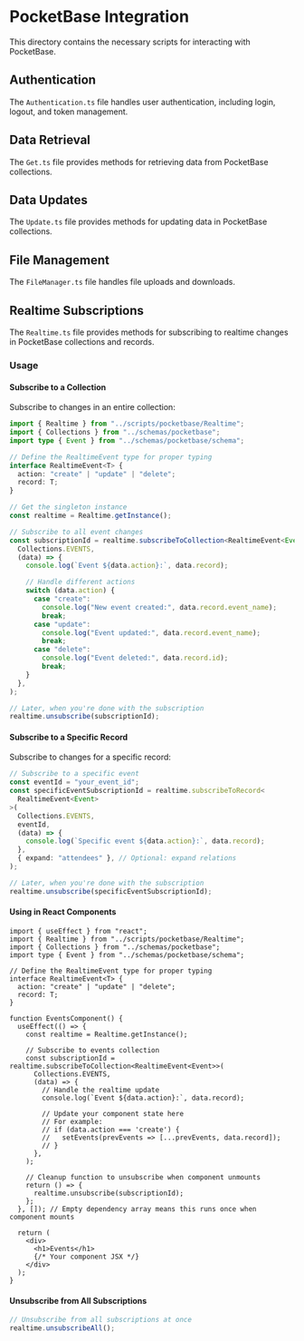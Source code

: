 # PocketBase Integration

This directory contains the necessary scripts for interacting with PocketBase.

## Authentication

The `Authentication.ts` file handles user authentication, including login, logout, and token management.

## Data Retrieval

The `Get.ts` file provides methods for retrieving data from PocketBase collections.

## Data Updates

The `Update.ts` file provides methods for updating data in PocketBase collections.

## File Management

The `FileManager.ts` file handles file uploads and downloads.

## Realtime Subscriptions

The `Realtime.ts` file provides methods for subscribing to realtime changes in PocketBase collections and records.

### Usage

#### Subscribe to a Collection

Subscribe to changes in an entire collection:

```typescript
import { Realtime } from "../scripts/pocketbase/Realtime";
import { Collections } from "../schemas/pocketbase";
import type { Event } from "../schemas/pocketbase/schema";

// Define the RealtimeEvent type for proper typing
interface RealtimeEvent<T> {
  action: "create" | "update" | "delete";
  record: T;
}

// Get the singleton instance
const realtime = Realtime.getInstance();

// Subscribe to all event changes
const subscriptionId = realtime.subscribeToCollection<RealtimeEvent<Event>>(
  Collections.EVENTS,
  (data) => {
    console.log(`Event ${data.action}:`, data.record);

    // Handle different actions
    switch (data.action) {
      case "create":
        console.log("New event created:", data.record.event_name);
        break;
      case "update":
        console.log("Event updated:", data.record.event_name);
        break;
      case "delete":
        console.log("Event deleted:", data.record.id);
        break;
    }
  },
);

// Later, when you're done with the subscription
realtime.unsubscribe(subscriptionId);
```

#### Subscribe to a Specific Record

Subscribe to changes for a specific record:

```typescript
// Subscribe to a specific event
const eventId = "your_event_id";
const specificEventSubscriptionId = realtime.subscribeToRecord<
  RealtimeEvent<Event>
>(
  Collections.EVENTS,
  eventId,
  (data) => {
    console.log(`Specific event ${data.action}:`, data.record);
  },
  { expand: "attendees" }, // Optional: expand relations
);

// Later, when you're done with the subscription
realtime.unsubscribe(specificEventSubscriptionId);
```

#### Using in React Components

```tsx
import { useEffect } from "react";
import { Realtime } from "../scripts/pocketbase/Realtime";
import { Collections } from "../schemas/pocketbase";
import type { Event } from "../schemas/pocketbase/schema";

// Define the RealtimeEvent type for proper typing
interface RealtimeEvent<T> {
  action: "create" | "update" | "delete";
  record: T;
}

function EventsComponent() {
  useEffect(() => {
    const realtime = Realtime.getInstance();

    // Subscribe to events collection
    const subscriptionId = realtime.subscribeToCollection<RealtimeEvent<Event>>(
      Collections.EVENTS,
      (data) => {
        // Handle the realtime update
        console.log(`Event ${data.action}:`, data.record);

        // Update your component state here
        // For example:
        // if (data.action === 'create') {
        //   setEvents(prevEvents => [...prevEvents, data.record]);
        // }
      },
    );

    // Cleanup function to unsubscribe when component unmounts
    return () => {
      realtime.unsubscribe(subscriptionId);
    };
  }, []); // Empty dependency array means this runs once when component mounts

  return (
    <div>
      <h1>Events</h1>
      {/* Your component JSX */}
    </div>
  );
}
```

#### Unsubscribe from All Subscriptions

```typescript
// Unsubscribe from all subscriptions at once
realtime.unsubscribeAll();
```
